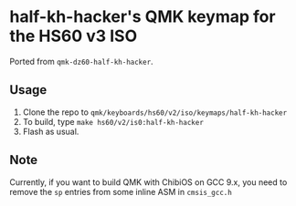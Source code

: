 # half-kh-hacker's QMK keymap for the HS60 v3 ISO

Ported from `qmk-dz60-half-kh-hacker`.

## Usage

1. Clone the repo to `qmk/keyboards/hs60/v2/iso/keymaps/half-kh-hacker`
2. To build, type `make hs60/v2/is0:half-kh-hacker`
3. Flash as usual.

## Note

Currently, if you want to build QMK with ChibiOS on GCC 9.x, you need to remove the `sp` entries from some inline ASM in `cmsis_gcc.h`
